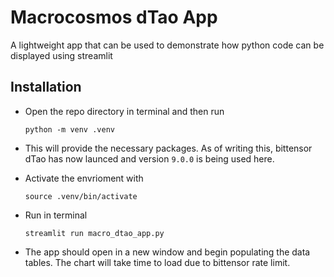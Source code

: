 # Macrocosmos dTao App
A lightweight app that can be used to demonstrate how python code can be displayed using streamlit

## Installation 
- Open the repo directory in terminal and then run 

    `python -m venv .venv`

- This will provide the necessary packages. As of writing this, bittensor dTao has now launced and version `9.0.0` is being used here.
- Activate the envrioment with 

    `source .venv/bin/activate`
  
- Run in terminal 

    `streamlit run macro_dtao_app.py` 

- The app should open in a new window and begin populating the data tables. The chart will take time to load due to bittensor rate limit.
